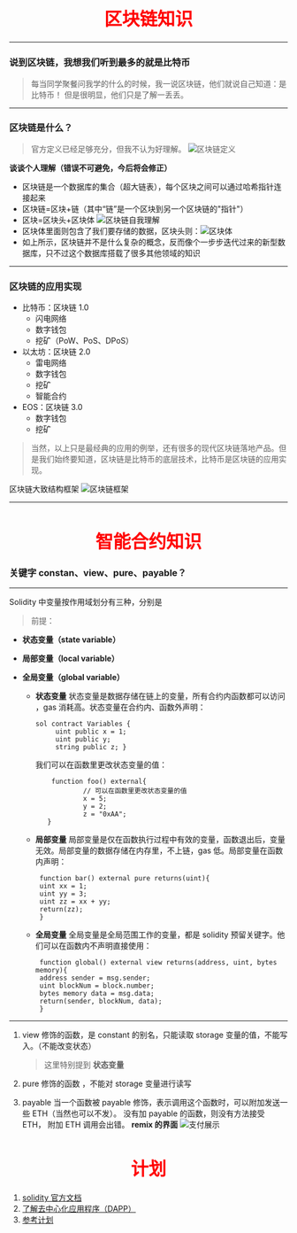 <h1 style="font-size:32px;text-align:center;color:red">区块链知识</h1>

---

### 说到区块链，我想我们听到最多的就是比特币

> 每当同学聚餐问我学的什么的时候，我一说区块链，他们就说自己知道：是比特币！
> 但是很明显，他们只是了解一丢丢。

---

### 区块链是什么？

> 官方定义已经足够充分，但我不认为好理解。
> ![区块链定义](https://gitee.com/goodflyo/cdn/raw/master/01/define.png)

**谈谈个人理解（错误不可避免，今后将会修正）**

- 区块链是一个数据库的集合（超大链表），每个区块之间可以通过哈希指针连接起来
- 区块链=区块+链（其中“链”是一个区块到另一个区块链的"指针"）
- 区块=区块头+区块体
  ![区块链自我理解](https://gitee.com/goodflyo/cdn/raw/master/01/myknow.png)
- 区块体里面则包含了我们要存储的数据，区块头则：![区块体](https://gitee.com/goodflyo/cdn/raw/master/01/body.png)
- 如上所示，区块链并不是什么复杂的概念，反而像个一步步迭代过来的新型数据库，只不过这个数据库搭载了很多其他领域的知识

---

### 区块链的应用实现

- 比特币：区块链 1.0
  - 闪电网络
  - 数字钱包
  - 挖矿（PoW、PoS、DPoS）
- 以太坊：区块链 2.0
  - 雷电网络
  - 数字钱包
  - 挖矿
  - 智能合约
- EOS：区块链 3.0
  - 数字钱包
  - 挖矿

> 当然，以上只是最经典的应用的例举，还有很多的现代区块链落地产品。但是我们始终要知道，区块链是比特币的底层技术，比特币是区块链的应用实现。

区块链大致结构框架
![区块链框架](https://gitee.com/goodflyo/cdn/raw/master/01/fabric.jpg)

---

<h1 style="font-size:32px;text-align:center;color:red">智能合约知识</h1>

### 关键字 constan、view、pure、payable？

---

Solidity 中变量按作用域划分有三种，分别是

> 前提：

- **状态变量（state variable）**
- **局部变量（local variable）**
- **全局变量（global variable）**

  - **状态变量**
    状态变量是数据存储在链上的变量，所有合约内函数都可以访问 ，gas 消耗高。状态变量在合约内、函数外声明：

    ```sol
    sol contract Variables {
         uint public x = 1;
         uint public y;
         string public z; }
    ```

    我们可以在函数里更改状态变量的值：

    ```sol
        function foo() external{
                // 可以在函数里更改状态变量的值
                x = 5;
                y = 2;
                z = "0xAA";
       }
    ```

  - **局部变量**
    局部变量是仅在函数执行过程中有效的变量，函数退出后，变量无效。局部变量的数据存储在内存里，不上链，gas 低。局部变量在函数内声明：
    ```sol
     function bar() external pure returns(uint){
     uint xx = 1;
     uint yy = 3;
     uint zz = xx + yy;
     return(zz);
     }
    ```
  - **全局变量**
    全局变量是全局范围工作的变量，都是 solidity 预留关键字。他们可以在函数内不声明直接使用：
    ```sol
     function global() external view returns(address, uint, bytes memory){
     address sender = msg.sender;
     uint blockNum = block.number;
     bytes memory data = msg.data;
     return(sender, blockNum, data);
     }
    ```

---

1. view 修饰的函数，是 constant 的别名，只能读取 storage 变量的值，不能写入。（不能改变状态）

   > 这里特别提到 **状态变量**

2. pure 修饰的函数 ，不能对 storage 变量进行读写
3. payable 当一个函数被 payable 修饰，表示调用这个函数时，可以附加发送一些 ETH（当然也可以不发）。
   没有加 payable 的函数，则没有方法接受 ETH， 附加 ETH 调用会出错。
   **remix 的界面**
   ![支付展示](https://gitee.com/goodflyo/cdn/raw/master/01/payableShow.png)

<h1 style="font-size:32px;text-align:center;color:red">计划</h1>

1. [solidity 官方文档](https://solidity-cn.readthedocs.io/zh/develop/index.html)
2. [了解去中心化应用程序（DAPP）](https://search.bilibili.com/all?keyword=dapp&from_source=webtop_search&spm_id_from=333.1007&search_source=5)
3. [参考计划](https://www.zhihu.com/search?type=content&q=%E5%8C%BA%E5%9D%97%E9%93%BE%E5%AD%A6%E4%B9%A0)
